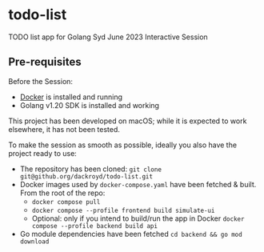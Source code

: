 # todo-list

TODO list app for Golang Syd June 2023 Interactive Session

## Pre-requisites

Before the Session:

* [Docker](https://www.docker.com/products/docker-desktop/) is installed and running
* Golang v1.20 SDK is installed and working

This project has been developed on macOS; while it is expected to work elsewhere, it has not been tested.

To make the session as smooth as possible, ideally you also have the project ready to use:

* The repository has been cloned: `git clone git@github.org/dackroyd/todo-list.git`
* Docker images used by `docker-compose.yaml` have been fetched & built. From the root of the repo:
    * `docker compose pull`
    * `docker compose --profile frontend build simulate-ui`
    * Optional: only if you intend to build/run the app in Docker `docker compose --profile backend build api`
* Go module dependencies have been fetched `cd backend && go mod download`

